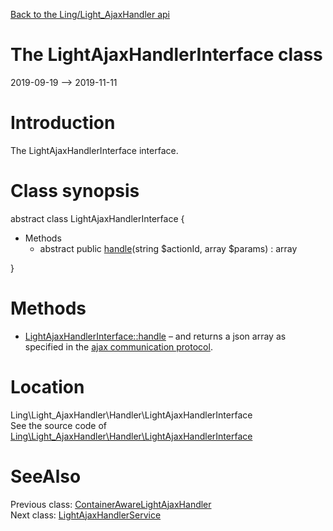 [Back to the Ling/Light_AjaxHandler api](https://github.com/lingtalfi/Light_AjaxHandler/blob/master/doc/api/Ling/Light_AjaxHandler.md)



The LightAjaxHandlerInterface class
================
2019-09-19 --> 2019-11-11






Introduction
============

The LightAjaxHandlerInterface interface.



Class synopsis
==============


abstract class <span class="pl-k">LightAjaxHandlerInterface</span>  {

- Methods
    - abstract public [handle](https://github.com/lingtalfi/Light_AjaxHandler/blob/master/doc/api/Ling/Light_AjaxHandler/Handler/LightAjaxHandlerInterface/handle.md)(string $actionId, array $params) : array

}






Methods
==============

- [LightAjaxHandlerInterface::handle](https://github.com/lingtalfi/Light_AjaxHandler/blob/master/doc/api/Ling/Light_AjaxHandler/Handler/LightAjaxHandlerInterface/handle.md) &ndash; and returns a json array as specified in the [ajax communication protocol](https://github.com/lingtalfi/AjaxCommunicationProtocol).





Location
=============
Ling\Light_AjaxHandler\Handler\LightAjaxHandlerInterface<br>
See the source code of [Ling\Light_AjaxHandler\Handler\LightAjaxHandlerInterface](https://github.com/lingtalfi/Light_AjaxHandler/blob/master/Handler/LightAjaxHandlerInterface.php)



SeeAlso
==============
Previous class: [ContainerAwareLightAjaxHandler](https://github.com/lingtalfi/Light_AjaxHandler/blob/master/doc/api/Ling/Light_AjaxHandler/Handler/ContainerAwareLightAjaxHandler.md)<br>Next class: [LightAjaxHandlerService](https://github.com/lingtalfi/Light_AjaxHandler/blob/master/doc/api/Ling/Light_AjaxHandler/Service/LightAjaxHandlerService.md)<br>

